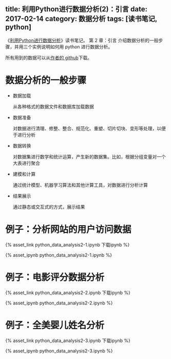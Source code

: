 title: 利用Python进行数据分析(2)：引言
date: 2017-02-14
category: 数据分析
tags: [读书笔记, python]
---

《[利用Python进行数据分析](https://book.douban.com/subject/25779298/)》读书笔记。
第 2 章：引言
介绍数据分析的一般步骤，并用三个实例说明如何用 python 进行数据分析。

<!-- more -->

所有用到的数据可以从[作者的 github](https://github.com/wesm/pydata-book)下载。

# 数据分析的一般步骤

- 数据加载

   从各种格式的数据文件和数据库加载数据

- 数据准备

   对数据进行清理、修整、整合、规范化、重塑、切片切块、变形等处理，以便于进行分析


- 数据转换

  对数据集进行数学和统计运算，产生新的数据集。比如，根据分组变量对一个大表进行聚合


- 建模和计算

  通过统计模型、机器学习算法和其他计算工具，对数据进行分析计算


- 结果展示

  通过静态或交互式的方式，展示结果


# 例子：分析网站的用户访问数据

{% asset_link python_data_analysis2-1.ipynb 下载ipynb %}

{% asset_ipynb python_data_analysis2-1.ipynb %}


# 例子：电影评分数据分析

{% asset_link python_data_analysis2-2.ipynb 下载ipynb %}

{% asset_ipynb python_data_analysis2-2.ipynb %}


# 例子：全美婴儿姓名分析

{% asset_link python_data_analysis2-3.ipynb 下载ipynb %}

{% asset_ipynb python_data_analysis2-3.ipynb %}


